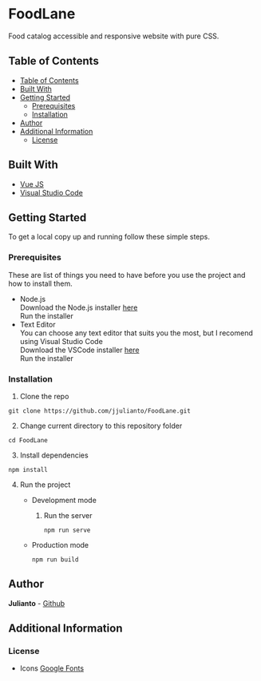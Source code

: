 # FoodLane

Food catalog accessible and responsive website with pure CSS.

## Table of Contents

- [Table of Contents](#table-of-contents)
- [Built With](#built-with)
- [Getting Started](#getting-started)
  - [Prerequisites](#prerequisites)
  - [Installation](#installation)
- [Author](#author)
- [Additional Information](#additional-information)
  - [License](#license)

## Built With

- [Vue JS](https://vuejs.org/)
- [Visual Studio Code](https://code.visualstudio.com/)

## Getting Started

To get a local copy up and running follow these simple steps.

### Prerequisites

These are list of things you need to have before you use the project and how to install them.

- Node.js<br>
  Download the Node.js installer [here](https://nodejs.org/en/download/)<br>
  Run the installer
- Text Editor<br>
  You can choose any text editor that suits you the most, but I recomend using Visual Studio Code<br>
  Download the VSCode installer [here](https://code.visualstudio.com/download)<br>
  Run the installer

### Installation

1. Clone the repo

```
git clone https://github.com/jjulianto/FoodLane.git
```

2. Change current directory to this repository folder

```
cd FoodLane
```

3. Install dependencies

```
npm install
```

4. Run the project

   - Development mode

     1. Run the server

        ```
        npm run serve
        ```

   - Production mode
     ```
     npm run build
     ```

## Author

**Julianto** - [Github](https://github.com/jjulianto)

## Additional Information

### License

- Icons [Google Fonts](https://fonts.google.com/icons)
